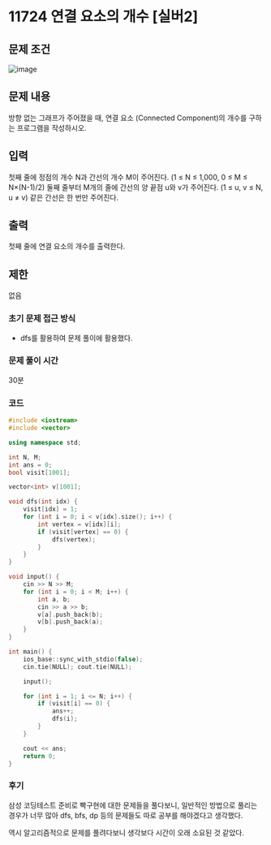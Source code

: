 # 11724 연결 요소의 개수 [실버2]
## 문제 조건
![image](https://github.com/WoogiBoogi1129/CodingTest/assets/110087545/77e6327a-d81a-49d3-9693-258f6ed899ac)
## 문제 내용
방향 없는 그래프가 주어졌을 때, 연결 요소 (Connected Component)의 개수를 구하는 프로그램을 작성하시오.
## 입력
첫째 줄에 정점의 개수 N과 간선의 개수 M이 주어진다. (1 ≤ N ≤ 1,000, 0 ≤ M ≤ N×(N-1)/2) 둘째 줄부터 M개의 줄에 간선의 양 끝점 u와 v가 주어진다. (1 ≤ u, v ≤ N, u ≠ v) 같은 간선은 한 번만 주어진다.
## 출력
첫째 줄에 연결 요소의 개수를 출력한다.
## 제한
없음
### 초기 문제 접근 방식
- dfs를 활용하여 문제 풀이에 활용했다.
### 문제 풀이 시간
30분
### 코드
```c++
#include <iostream>
#include <vector>

using namespace std;

int N, M;
int ans = 0;
bool visit[1001];

vector<int> v[1001];

void dfs(int idx) {
	visit[idx] = 1;
	for (int i = 0; i < v[idx].size(); i++) {
		int vertex = v[idx][i];
		if (visit[vertex] == 0) {
			dfs(vertex);
		}
	}
}

void input() {
	cin >> N >> M;
	for (int i = 0; i < M; i++) {
		int a, b;
		cin >> a >> b;
		v[a].push_back(b);
		v[b].push_back(a);
	}
}

int main() {
	ios_base::sync_with_stdio(false);
	cin.tie(NULL); cout.tie(NULL);

	input();

	for (int i = 1; i <= N; i++) {
		if (visit[i] == 0) {
			ans++;
			dfs(i);
		}
	}

	cout << ans;
	return 0;
}
```
### 후기
삼성 코딩테스트 준비로 빡구현에 대한 문제들을 풀다보니, 일반적인 방법으로 풀리는 경우가 너무 많아 dfs, bfs, dp 등의 문제들도 따로 공부를 해야겠다고 생각했다.

역시 알고리즘적으로 문제를 풀려다보니 생각보다 시간이 오래 소요된 것 같았다.
